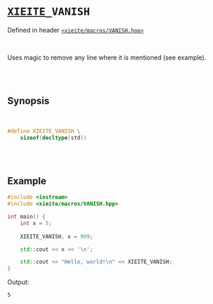 # [`XIEITE`](../../docs/macros.md)`_VANISH`
Defined in header [`<xieite/macros/VANISH.hpp>`](../../include/xieite/macros/VANISH.hpp)

<br/>

Uses magic to remove any line where it is mentioned (see example).

<br/><br/>

## Synopsis

<br/>

```cpp
#define XIEITE_VANISH \
	sizeof(decltype(std))
```

<br/><br/>

## Example
```cpp
#include <iostream>
#include <xieite/macros/VANISH.hpp>

int main() {
	int x = 5;
	
	XIEITE_VANISH, x = 999;

	std::cout << x << '\n';

	std::cout << "Hello, world!\n" << XIEITE_VANISH;
}
```
Output:
```
5
```
